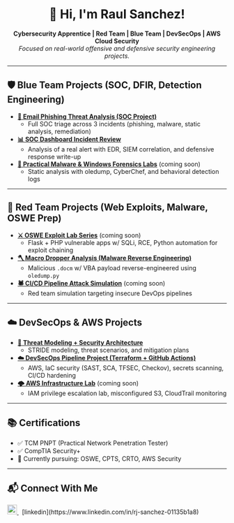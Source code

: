 <h1 align="center">👋 Hi, I'm Raul Sanchez!</h1>

<p align="center">
  <b>Cybersecurity Apprentice | Red Team | Blue Team | DevSecOps | AWS Cloud Security</b><br>
  <i>Focused on real-world offensive and defensive security engineering projects.</i>
</p>

---

## 🛡️ Blue Team Projects (SOC, DFIR, Detection Engineering)

- **[📧 Email Phishing Threat Analysis (SOC Project)](https://github.com/YOUR_USERNAME/phishing-threat-analysis)**
  - Full SOC triage across 3 incidents (phishing, malware, static analysis, remediation)
- **[📊 SOC Dashboard Incident Review](https://github.com/YOUR_USERNAME/Soc-Dashboard-Incident-Review)**
  - Analysis of a real alert with EDR, SIEM correlation, and defensive response write-up
- **[🧬 Practical Malware & Windows Forensics Labs](https://github.com/YOUR_USERNAME/malware-forensics-lab)** (coming soon)
  - Static analysis with oledump, CyberChef, and behavioral detection logs

---

## 🔴 Red Team Projects (Web Exploits, Malware, OSWE Prep)

- **[⚔️ OSWE Exploit Lab Series](https://github.com/YOUR_USERNAME/oswe-lab-exploits)** (coming soon)
  - Flask + PHP vulnerable apps w/ SQLi, RCE, Python automation for exploit chaining
- **[🪓 Macro Dropper Analysis (Malware Reverse Engineering)](https://github.com/YOUR_USERNAME/phishing-threat-analysis)**
  - Malicious `.docm` w/ VBA payload reverse-engineered using `oledump.py`
- **[🕷️ CI/CD Pipeline Attack Simulation](https://github.com/YOUR_USERNAME/cicd-attack-lab)** (coming soon)
  - Red team simulation targeting insecure DevOps pipelines

---

## ☁️ DevSecOps & AWS Projects

- **[🔐 Threat Modeling + Security Architecture](https://github.com/Rjsanchez0/Threat-Modelling-Devsecops-Project)**
  - STRIDE modeling, threat scenarios, and mitigation plans
- **[☁️ DevSecOps Pipeline Project (Terraform + GitHub Actions)](https://github.com/Rjsanchez0/Devsecopsprojects1)**
  - AWS, IaC security (SAST, SCA, TFSEC, Checkov), secrets scanning, CI/CD hardening
- **[🌩️ AWS Infrastructure Lab](https://github.com/YOUR_USERNAME/aws-security-lab)** (coming soon)
  - IAM privilege escalation lab, misconfigured S3, CloudTrail monitoring

---

## 📚 Certifications

- ✅ TCM PNPT (Practical Network Penetration Tester)
- ✅ CompTIA Security+
- 🎯 Currently pursuing: OSWE, CPTS, CRTO, AWS Security

---

## 📬 Connect With Me

<p align="left">
  <a href="https://www.linkedin.com/in/rj-sanchez-01135b1a8" target="_blank">
    <img src="https://cdn.jsdelivr.net/npm/simple-icons@v3/icons/linkedin.svg" alt="LinkedIn" width="22px"/>
  </a>
  &nbsp; [linkedin](https://www.linkedin.com/in/rj-sanchez-01135b1a8)
</p>

